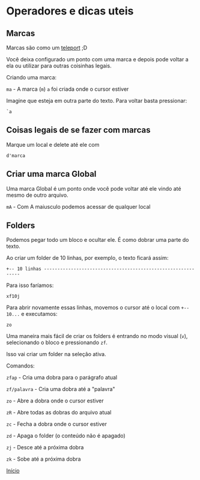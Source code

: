 # Operadores e dicas uteis

## Marcas

Marcas são como um [teleport](http://www.wowhead.com/spell=48020/demonic-circle-teleport) ;D

Você deixa configurado um ponto com uma marca e depois pode voltar a ela ou utilizar para outras coisinhas legais.

Criando uma marca:

`ma`    - A marca (`m`) `a` foi criada onde o cursor estiver

Imagine que esteja em outra parte do texto. Para voltar basta pressionar: 
```
`a
```

## Coisas legais de se fazer com marcas

Marque um local e delete até ele com 

```
d'marca
```

## Criar uma marca Global

Uma marca Global é um ponto onde você pode voltar até ele vindo até mesmo de outro arquivo.

`mA`   -  Com A maiusculo podemos acessar de qualquer local

## Folders

Podemos pegar todo um bloco e ocultar ele. É como dobrar uma parte do texto.

Ao criar um folder de 10 linhas, por exemplo, o texto ficará assim:

```
+-- 10 linhas -------------------------------------------------------------
```

Para isso faríamos:

```
xf10j
```

Para abrir novamente essas linhas, movemos o cursor até o local com `+-- 10...` e executamos:

```
zo
```

Uma maneira mais fácil de criar os folders é entrando no modo visual (`v`), selecionando o bloco e pressionando `zf`.

Isso vai criar um folder na seleção ativa.

Comandos:

`zfap`        - Cria uma dobra para o parágrafo atual

`zf/palavra`  - Cria uma dobra até a "palavra"

`zo`          - Abre a dobra onde o cursor estiver

`zR`          - Abre todas as dobras do arquivo atual

`zc`          - Fecha a dobra onde o cursor estiver

`zd`          - Apaga o folder (o conteúdo não é apagado)

`zj`          - Desce até a próxima dobra

`zk`          - Sobe até a próxima dobra


[Início](https://github.com/woliveiras/vim-noobs/)
